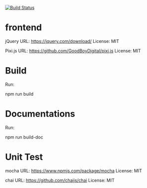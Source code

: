 [![Build Status](https://magnum.travis-ci.com/ustc2015/frontend.svg?token=mKX17GB5mm6v1kppSB7o&branch=master)](https://magnum.travis-ci.com/ustc2015/frontend)

# frontend

jQuery URL: https://jquery.com/download/ License: MIT

Pixi.js URL: https://github.com/GoodBoyDigital/pixi.js License: MIT

# Build

Run:

npm run build

# Documentations

Run:

npm run build-doc

# Unit Test

mocha URL: https://www.npmjs.com/package/mocha License: MIT

chai URL: https://github.com/chaijs/chai License: MIT
